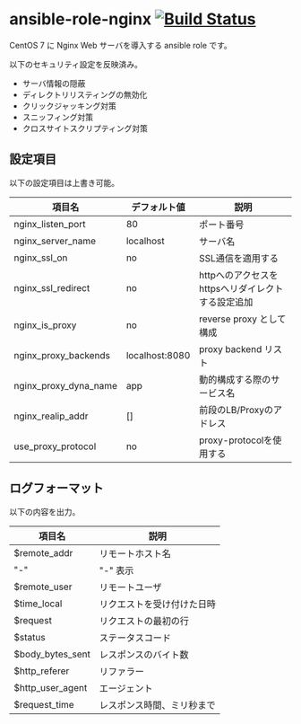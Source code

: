 # ansible-role-nginx [![Build Status](https://travis-ci.org/izumimatsuo/ansible-role-nginx.svg?branch=master)](https://travis-ci.org/izumimatsuo/ansible-role-nginx)

CentOS 7 に Nginx Web サーバを導入する ansible role です。

以下のセキュリティ設定を反映済み。

- サーバ情報の隠蔽
- ディレクトリリスティングの無効化
- クリックジャッキング対策
- スニッフィング対策
- クロスサイトスクリプティング対策

## 設定項目

以下の設定項目は上書き可能。

| 項目名            | デフォルト値 | 説明                     |
| ----------------- | ------------ | ------------------------ |
| nginx_listen_port | 80           | ポート番号                |
| nginx_server_name | localhost    | サーバ名                  |
| nginx_ssl_on      | no           | SSL通信を適用する          |
| nginx_ssl_redirect | no          | httpへのアクセスをhttpsへリダイレクトする設定追加 |
| nginx_is_proxy    | no           | reverse proxy として構成 |
| nginx_proxy_backends | localhost:8080 | proxy backend リスト |
| nginx_proxy_dyna_name | app      | 動的構成する際のサービス名 |
| nginx_realip_addr | []           | 前段のLB/Proxyのアドレス |
| use_proxy_protocol | no          | proxy-protocolを使用する |

## ログフォーマット

以下の内容を出力。

| 項目名           | 説明                       |
| ---------------- | -------------------------- |
| $remote_addr     | リモートホスト名           |
| "-"              | "-" 表示                   |
| $remote_user     | リモートユーザ             |
| $time_local      | リクエストを受け付けた日時 |
| $request         | リクエストの最初の行       |
| $status          | ステータスコード           |
| $body_bytes_sent | レスポンスのバイト数       |
| $http_referer    | リファラー                 |
| $http_user_agent | エージェント               |
| $request_time    | レスポンス時間、ミリ秒まで |

